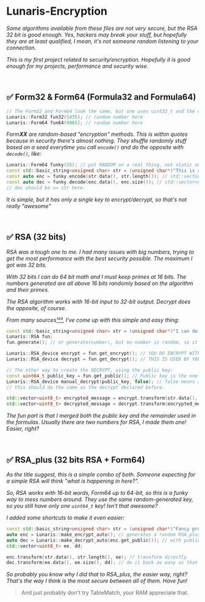 # Lunaris-Encryption

*Some algorithms available from these files are not very secure, but the RSA 32 bit is good enough. Yes, hackers may break your stuff, but hopefully they are at least qualified, I mean, it's not someone random listening to your connection.*

*This is my first project related to security/encryption. Hopefully it is good enough for my projects, performance and security wise.*

<br>

## ✅ Form32 & Form64 (Formula32 and Formula64)

```cpp
// The Form32 and Form64 look the same, but one uses uint32_t and the other uint64_t
Lunaris::Form32 fun32(5435); // random number here
Lunaris::Form64 fun64(9965); // random number here
```
*Form**XX** are random-based "encryption" methods. This is within quotes because in security there's almost nothing. They shuffle randomly stuff based on a seed everytime you call `encode()` and do the opposite with `decode()`, like:*
```cpp
Lunaris::Form64 funky(55); // put RANDOM on a real thing, not static number. This is an EXAMPLE!
const std::basic_string<unsigned char> str = (unsigned char*)"This is a fancy text to cryptograph. 0123456798! Yes!";
const auto enc = funky.encode(str.data(), str.length()); // std::vector<uint8_t>
const auto dec = funky.decode(enc.data(), enc.size()); // std::vector<uint8_t>
// dec should be == str here.
```
*It is simple, but it has only a single key to encrypt/decrypt, so that's not really "awesome"*

<br>

## ✅ RSA (32 bits)

*RSA was a tough one to me. I had many issues with big numbers, trying to get the most performance with the best security possible. The maximum I got was 32 bits.*

*With 32 bits I can do 64 bit math and I must keep primes at 16 bits. The numbers generated are all above 16 bits randomly based on the algorithm and their primes.*

*The RSA algorithm works with 16-bit input to 32-bit output. Decrypt does the opposite, of course.*

*From many sources[¹](http://www.muppetlabs.com/~breadbox/txt/rsa.html)[²](https://stackoverflow.com/questions/10005124/public-private-key-encryption-tutorials)[³](https://www.thecrazyprogrammer.com/2017/03/rsa-algorithm.html), I've come up with this simple and easy thing:*

```cpp
const std::basic_string<unsigned char> str = (unsigned char*)"I can do stuff with RSA, yay!";
Lunaris::RSA fun;
fun.generate(); // or generate(number), but no number is random, so it's better for release.

Lunaris::RSA_device encrypt = fun.get_encrypt(); // YOU DO ENCRYPT WITH THIS ONE
Lunaris::RSA_device decrypt = fun.get_decrypt(); // THIS IS USED BY YOUR FRIEND ELSEWHERE!

// The other way to create the DECRYPT, using the public key:
const uint64_t public_key = fun.get_public(); // Public key is the one you give to them.
Lunaris::RSA_device manual_decrypt(public_key, false); // false means as decrypt. IT IS IMPORTANT TO KEEP AN EYE HERE!
// this should do the same as the decrypt declared before.

std::vector<uint8_t> encrypted_message = encrypt.transform(str.data(), str.size()); // there are other input types
std::vector<uint8_t> decrypted_message = decrypt.transform(encrypted_message); // should be the same as str now.
```

*The fun part is that I merged both the public key and the remainder used in the formulas. Usually there are two numbers for RSA, I made them one! Easier, right?*

<br>

## ✅ RSA_plus (32 bits RSA + Form64)

*As the title suggest, this is a simple combo of both. Someone expecting for a simple RSA will think "what is happening in here?".*

*So, RSA works with 16-bit words, Form64 up to 64-bit, so this is a funky way to mess numbers around. They use the same random-generated key, so you still have only one `uint64_t` key! Isn't that awesome?*

*I added some shortcuts to make it even easier:*
```cpp
const std::basic_string<unsigned char> str = (unsigned char*)"Fancy programming in here! I know unsigned char is not needed, but.";
auto enc = Lunaris::make_encrypt_auto(); // generates a random RSA_plus with key and everything!
auto dec = Lunaris::make_decrypt_auto(enc.get_public()); // with public key, make a decryptor that easy!
std::vector<uint8_t> ee, dd;

enc.transform(str.data(), str.length(), ee); // transform directly
dec.transform(ee.data(), ee.size(), dd); // do it back as easy as that
```

*So probably you know why I did that to RSA_plus, the easier way, right? That's the way I think is the most secure between all of them. Have fun!*

> And just probably don't try TableMatch, your RAM appreciate that.
